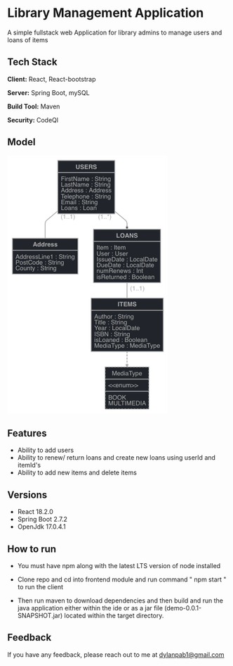 # Library Management Application


A simple fullstack web Application for library admins to manage users and loans of items



## Tech Stack

**Client:** React, React-bootstrap

**Server:** Spring Boot, mySQL

**Build Tool:** Maven 

**Security:**  CodeQl

## Model

![](readme.resources/jhipster-jdl.png)


## Features

- Ability to add users
- Ability to renew/ return loans and create new loans using userId and itemId's
- Ability to add new items and delete items


## Versions 

- React 18.2.0
- Spring Boot 2.7.2
- OpenJdk 17.0.4.1

## How to run

- You must have npm along with the latest LTS version of node installed

- Clone repo and cd into frontend module and run command " npm start " to run the client  
- Then run maven to download dependencies and then build and run the java application either within the ide or as a 
  jar file (demo-0.0.1-SNAPSHOT.jar) located within the target directory. 

## Feedback

If you have any feedback, please reach out to me at dylanpab1@gmail.com
